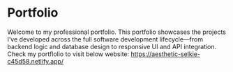 # Portfolio
Welcome to my professional portfolio.  This portfolio showcases the projects I’ve developed across the full software development lifecycle—from backend logic and database design to responsive UI and API integration.
Check my portflolio to visit below website:
https://aesthetic-selkie-c45d58.netlify.app/
